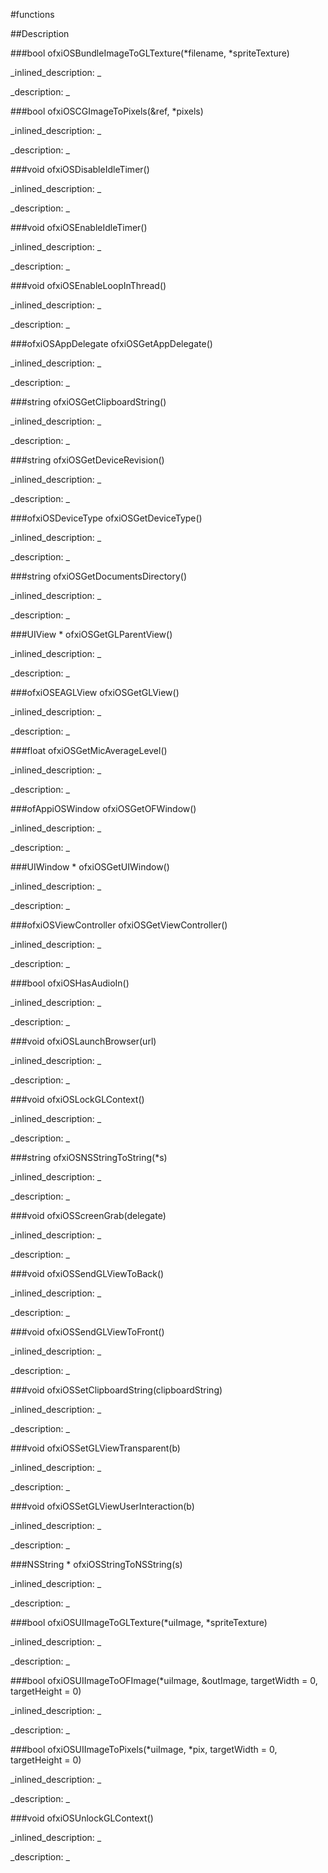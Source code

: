 #functions


<!--
_visible: True_
_advanced: False_
-->

##Description





<!----------------------------------------------------------------------------->

###bool ofxiOSBundleImageToGLTexture(*filename, *spriteTexture)

<!--
_syntax: ofxiOSBundleImageToGLTexture(*filename, *spriteTexture)_
_name: ofxiOSBundleImageToGLTexture_
_returns: bool_
_returns_description: _
_parameters: NSString *filename, GLuint *spriteTexture_
_version_started: _
_version_deprecated: _
_summary: _
_constant: False_
_static: False_
_visible: True_
_advanced: False_
-->

_inlined_description: _







_description: _







<!----------------------------------------------------------------------------->

###bool ofxiOSCGImageToPixels(&ref, *pixels)

<!--
_syntax: ofxiOSCGImageToPixels(&ref, *pixels)_
_name: ofxiOSCGImageToPixels_
_returns: bool_
_returns_description: _
_parameters: CGImageRef &ref, unsigned char *pixels_
_version_started: _
_version_deprecated: _
_summary: _
_constant: False_
_static: False_
_visible: True_
_advanced: False_
-->

_inlined_description: _







_description: _







<!----------------------------------------------------------------------------->

###void ofxiOSDisableIdleTimer()

<!--
_syntax: ofxiOSDisableIdleTimer()_
_name: ofxiOSDisableIdleTimer_
_returns: void_
_returns_description: _
_parameters: _
_version_started: _
_version_deprecated: _
_summary: _
_constant: False_
_static: False_
_visible: True_
_advanced: False_
-->

_inlined_description: _







_description: _







<!----------------------------------------------------------------------------->

###void ofxiOSEnableIdleTimer()

<!--
_syntax: ofxiOSEnableIdleTimer()_
_name: ofxiOSEnableIdleTimer_
_returns: void_
_returns_description: _
_parameters: _
_version_started: _
_version_deprecated: _
_summary: _
_constant: False_
_static: False_
_visible: True_
_advanced: False_
-->

_inlined_description: _







_description: _







<!----------------------------------------------------------------------------->

###void ofxiOSEnableLoopInThread()

<!--
_syntax: ofxiOSEnableLoopInThread()_
_name: ofxiOSEnableLoopInThread_
_returns: void_
_returns_description: _
_parameters: _
_version_started: _
_version_deprecated: _
_summary: _
_constant: False_
_static: False_
_visible: True_
_advanced: False_
-->

_inlined_description: _







_description: _







<!----------------------------------------------------------------------------->

###ofxiOSAppDelegate ofxiOSGetAppDelegate()

<!--
_syntax: ofxiOSGetAppDelegate()_
_name: ofxiOSGetAppDelegate_
_returns: ofxiOSAppDelegate_
_returns_description: _
_parameters: _
_version_started: _
_version_deprecated: _
_summary: _
_constant: False_
_static: False_
_visible: True_
_advanced: False_
-->

_inlined_description: _







_description: _







<!----------------------------------------------------------------------------->

###string ofxiOSGetClipboardString()

<!--
_syntax: ofxiOSGetClipboardString()_
_name: ofxiOSGetClipboardString_
_returns: string_
_returns_description: _
_parameters: _
_version_started: _
_version_deprecated: _
_summary: _
_constant: False_
_static: False_
_visible: True_
_advanced: False_
-->

_inlined_description: _







_description: _







<!----------------------------------------------------------------------------->

###string ofxiOSGetDeviceRevision()

<!--
_syntax: ofxiOSGetDeviceRevision()_
_name: ofxiOSGetDeviceRevision_
_returns: string_
_returns_description: _
_parameters: _
_version_started: _
_version_deprecated: _
_summary: _
_constant: False_
_static: False_
_visible: True_
_advanced: False_
-->

_inlined_description: _







_description: _







<!----------------------------------------------------------------------------->

###ofxiOSDeviceType ofxiOSGetDeviceType()

<!--
_syntax: ofxiOSGetDeviceType()_
_name: ofxiOSGetDeviceType_
_returns: ofxiOSDeviceType_
_returns_description: _
_parameters: _
_version_started: _
_version_deprecated: _
_summary: _
_constant: False_
_static: False_
_visible: True_
_advanced: False_
-->

_inlined_description: _







_description: _







<!----------------------------------------------------------------------------->

###string ofxiOSGetDocumentsDirectory()

<!--
_syntax: ofxiOSGetDocumentsDirectory()_
_name: ofxiOSGetDocumentsDirectory_
_returns: string_
_returns_description: _
_parameters: _
_version_started: _
_version_deprecated: _
_summary: _
_constant: False_
_static: False_
_visible: True_
_advanced: False_
-->

_inlined_description: _







_description: _







<!----------------------------------------------------------------------------->

###UIView * ofxiOSGetGLParentView()

<!--
_syntax: ofxiOSGetGLParentView()_
_name: ofxiOSGetGLParentView_
_returns: UIView *_
_returns_description: _
_parameters: _
_version_started: _
_version_deprecated: _
_summary: _
_constant: False_
_static: False_
_visible: True_
_advanced: False_
-->

_inlined_description: _







_description: _







<!----------------------------------------------------------------------------->

###ofxiOSEAGLView ofxiOSGetGLView()

<!--
_syntax: ofxiOSGetGLView()_
_name: ofxiOSGetGLView_
_returns: ofxiOSEAGLView_
_returns_description: _
_parameters: _
_version_started: _
_version_deprecated: _
_summary: _
_constant: False_
_static: False_
_visible: True_
_advanced: False_
-->

_inlined_description: _







_description: _







<!----------------------------------------------------------------------------->

###float ofxiOSGetMicAverageLevel()

<!--
_syntax: ofxiOSGetMicAverageLevel()_
_name: ofxiOSGetMicAverageLevel_
_returns: float_
_returns_description: _
_parameters: _
_version_started: _
_version_deprecated: _
_summary: _
_constant: False_
_static: False_
_visible: True_
_advanced: False_
-->

_inlined_description: _







_description: _







<!----------------------------------------------------------------------------->

###ofAppiOSWindow ofxiOSGetOFWindow()

<!--
_syntax: ofxiOSGetOFWindow()_
_name: ofxiOSGetOFWindow_
_returns: ofAppiOSWindow_
_returns_description: _
_parameters: _
_version_started: _
_version_deprecated: _
_summary: _
_constant: False_
_static: False_
_visible: True_
_advanced: False_
-->

_inlined_description: _







_description: _







<!----------------------------------------------------------------------------->

###UIWindow * ofxiOSGetUIWindow()

<!--
_syntax: ofxiOSGetUIWindow()_
_name: ofxiOSGetUIWindow_
_returns: UIWindow *_
_returns_description: _
_parameters: _
_version_started: _
_version_deprecated: _
_summary: _
_constant: False_
_static: False_
_visible: True_
_advanced: False_
-->

_inlined_description: _







_description: _







<!----------------------------------------------------------------------------->

###ofxiOSViewController ofxiOSGetViewController()

<!--
_syntax: ofxiOSGetViewController()_
_name: ofxiOSGetViewController_
_returns: ofxiOSViewController_
_returns_description: _
_parameters: _
_version_started: _
_version_deprecated: _
_summary: _
_constant: False_
_static: False_
_visible: True_
_advanced: False_
-->

_inlined_description: _







_description: _







<!----------------------------------------------------------------------------->

###bool ofxiOSHasAudioIn()

<!--
_syntax: ofxiOSHasAudioIn()_
_name: ofxiOSHasAudioIn_
_returns: bool_
_returns_description: _
_parameters: _
_version_started: _
_version_deprecated: _
_summary: _
_constant: False_
_static: False_
_visible: True_
_advanced: False_
-->

_inlined_description: _







_description: _







<!----------------------------------------------------------------------------->

###void ofxiOSLaunchBrowser(url)

<!--
_syntax: ofxiOSLaunchBrowser(url)_
_name: ofxiOSLaunchBrowser_
_returns: void_
_returns_description: _
_parameters: string url_
_version_started: _
_version_deprecated: _
_summary: _
_constant: False_
_static: False_
_visible: True_
_advanced: False_
-->

_inlined_description: _







_description: _







<!----------------------------------------------------------------------------->

###void ofxiOSLockGLContext()

<!--
_syntax: ofxiOSLockGLContext()_
_name: ofxiOSLockGLContext_
_returns: void_
_returns_description: _
_parameters: _
_version_started: _
_version_deprecated: _
_summary: _
_constant: False_
_static: False_
_visible: True_
_advanced: False_
-->

_inlined_description: _







_description: _







<!----------------------------------------------------------------------------->

###string ofxiOSNSStringToString(*s)

<!--
_syntax: ofxiOSNSStringToString(*s)_
_name: ofxiOSNSStringToString_
_returns: string_
_returns_description: _
_parameters: NSString *s_
_version_started: _
_version_deprecated: _
_summary: _
_constant: False_
_static: False_
_visible: True_
_advanced: False_
-->

_inlined_description: _







_description: _







<!----------------------------------------------------------------------------->

###void ofxiOSScreenGrab(delegate)

<!--
_syntax: ofxiOSScreenGrab(delegate)_
_name: ofxiOSScreenGrab_
_returns: void_
_returns_description: _
_parameters: id delegate_
_version_started: _
_version_deprecated: _
_summary: _
_constant: False_
_static: False_
_visible: True_
_advanced: False_
-->

_inlined_description: _







_description: _







<!----------------------------------------------------------------------------->

###void ofxiOSSendGLViewToBack()

<!--
_syntax: ofxiOSSendGLViewToBack()_
_name: ofxiOSSendGLViewToBack_
_returns: void_
_returns_description: _
_parameters: _
_version_started: _
_version_deprecated: _
_summary: _
_constant: False_
_static: False_
_visible: True_
_advanced: False_
-->

_inlined_description: _







_description: _







<!----------------------------------------------------------------------------->

###void ofxiOSSendGLViewToFront()

<!--
_syntax: ofxiOSSendGLViewToFront()_
_name: ofxiOSSendGLViewToFront_
_returns: void_
_returns_description: _
_parameters: _
_version_started: _
_version_deprecated: _
_summary: _
_constant: False_
_static: False_
_visible: True_
_advanced: False_
-->

_inlined_description: _







_description: _







<!----------------------------------------------------------------------------->

###void ofxiOSSetClipboardString(clipboardString)

<!--
_syntax: ofxiOSSetClipboardString(clipboardString)_
_name: ofxiOSSetClipboardString_
_returns: void_
_returns_description: _
_parameters: string clipboardString_
_version_started: _
_version_deprecated: _
_summary: _
_constant: False_
_static: False_
_visible: True_
_advanced: False_
-->

_inlined_description: _







_description: _







<!----------------------------------------------------------------------------->

###void ofxiOSSetGLViewTransparent(b)

<!--
_syntax: ofxiOSSetGLViewTransparent(b)_
_name: ofxiOSSetGLViewTransparent_
_returns: void_
_returns_description: _
_parameters: bool b_
_version_started: _
_version_deprecated: _
_summary: _
_constant: False_
_static: False_
_visible: True_
_advanced: False_
-->

_inlined_description: _







_description: _







<!----------------------------------------------------------------------------->

###void ofxiOSSetGLViewUserInteraction(b)

<!--
_syntax: ofxiOSSetGLViewUserInteraction(b)_
_name: ofxiOSSetGLViewUserInteraction_
_returns: void_
_returns_description: _
_parameters: bool b_
_version_started: _
_version_deprecated: _
_summary: _
_constant: False_
_static: False_
_visible: True_
_advanced: False_
-->

_inlined_description: _







_description: _







<!----------------------------------------------------------------------------->

###NSString * ofxiOSStringToNSString(s)

<!--
_syntax: ofxiOSStringToNSString(s)_
_name: ofxiOSStringToNSString_
_returns: NSString *_
_returns_description: _
_parameters: string s_
_version_started: _
_version_deprecated: _
_summary: _
_constant: False_
_static: False_
_visible: True_
_advanced: False_
-->

_inlined_description: _







_description: _







<!----------------------------------------------------------------------------->

###bool ofxiOSUIImageToGLTexture(*uiImage, *spriteTexture)

<!--
_syntax: ofxiOSUIImageToGLTexture(*uiImage, *spriteTexture)_
_name: ofxiOSUIImageToGLTexture_
_returns: bool_
_returns_description: _
_parameters: UIImage *uiImage, GLuint *spriteTexture_
_version_started: _
_version_deprecated: _
_summary: _
_constant: False_
_static: False_
_visible: True_
_advanced: False_
-->

_inlined_description: _







_description: _







<!----------------------------------------------------------------------------->

###bool ofxiOSUIImageToOFImage(*uiImage, &outImage, targetWidth = 0, targetHeight = 0)

<!--
_syntax: ofxiOSUIImageToOFImage(*uiImage, &outImage, targetWidth = 0, targetHeight = 0)_
_name: ofxiOSUIImageToOFImage_
_returns: bool_
_returns_description: _
_parameters: UIImage *uiImage, ofImage &outImage, int targetWidth=0, int targetHeight=0_
_version_started: _
_version_deprecated: _
_summary: _
_constant: False_
_static: False_
_visible: True_
_advanced: False_
-->

_inlined_description: _







_description: _







<!----------------------------------------------------------------------------->

###bool ofxiOSUIImageToPixels(*uiImage, *pix, targetWidth = 0, targetHeight = 0)

<!--
_syntax: ofxiOSUIImageToPixels(*uiImage, *pix, targetWidth = 0, targetHeight = 0)_
_name: ofxiOSUIImageToPixels_
_returns: bool_
_returns_description: _
_parameters: UIImage *uiImage, unsigned char *pix, int targetWidth=0, int targetHeight=0_
_version_started: _
_version_deprecated: _
_summary: _
_constant: False_
_static: False_
_visible: True_
_advanced: False_
-->

_inlined_description: _







_description: _







<!----------------------------------------------------------------------------->

###void ofxiOSUnlockGLContext()

<!--
_syntax: ofxiOSUnlockGLContext()_
_name: ofxiOSUnlockGLContext_
_returns: void_
_returns_description: _
_parameters: _
_version_started: _
_version_deprecated: _
_summary: _
_constant: False_
_static: False_
_visible: True_
_advanced: False_
-->

_inlined_description: _







_description: _







<!----------------------------------------------------------------------------->

